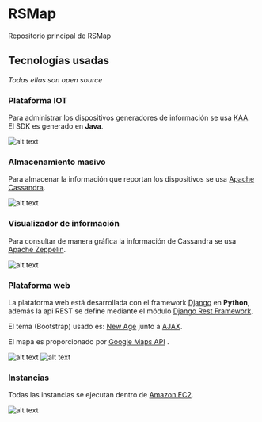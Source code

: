 # RSMap
Repositorio principal de RSMap


## Tecnologías usadas

*Todas ellas son open source*

### Plataforma IOT

Para administrar los dispositivos generadores de información se usa [KAA](http://www.kaaproject.org/). El SDK es generado en **Java**.

![alt text](http://d2.alternativeto.net/dist/icons/kaa_79182.jpg?width=64&height=64&mode=crop&upscale=false)

### Almacenamiento masivo

Para almacenar la información que reportan los dispositivos se usa [Apache Cassandra](http://cassandra.apache.org/).

![alt text](https://pbs.twimg.com/profile_images/519958997/cassandra_small_normal.png)

### Visualizador de información

Para consultar de manera gráfica la información de Cassandra se usa [Apache Zeppelin](https://zeppelin.apache.org/).

![alt text](https://pbs.twimg.com/profile_images/676753640766312448/NukVX4E1_normal.png)

### Plataforma web

La plataforma web está desarrollada con el framework [Django](https://www.djangoproject.com/) en **Python**, además la api REST se define mediante el módulo [Django Rest Framework](http://www.django-rest-framework.org/http://www.django-rest-framework.org/).

El tema (Bootstrap) usado es: [New Age](http://startbootstrap.com/template-overviews/new-age/) junto a  [AJAX](http://www.w3schools.com/ajax/).

El mapa es proporcionado por [Google Maps API](https://developers.google.com/maps/?hl=es) .

![alt text](https://www.djangoproject.com/s/img/favicon.6dbf28c0650e.ico)
![alt text](https://avatars0.githubusercontent.com/u/11215076?v=3&s=400)

### Instancias

Todas las instancias se ejecutan dentro de [Amazon EC2](https://aws.amazon.com/ec2/).

![alt text](http://cdn.slidesharecdn.com/profile-photo-AmazonWebServices-48x48.jpg?cb=1471098315)
